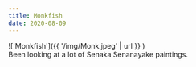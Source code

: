 ```yaml
---
title: Monkfish
date: 2020-08-09
---
```


!['Monkfish']({{ '/img/Monk.jpeg' | url }} )
<br>
Been looking at a lot of Senaka Senanayake paintings.